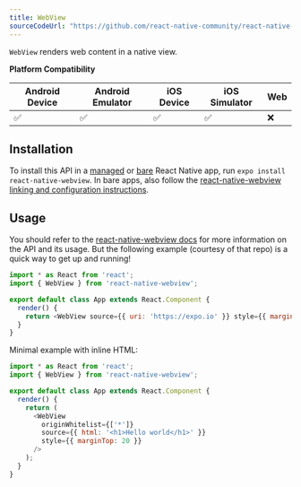 ```yaml
---
title: WebView
sourceCodeUrl: "https://github.com/react-native-community/react-native-webview"
---
```


`WebView` renders web content in a native view.

**Platform Compatibility**

| Android Device | Android Emulator | iOS Device | iOS Simulator |  Web  |
| ------ | ---------- | ------ | ------ | ------ |
| ✅     |  ✅     | ✅     | ✅     | ❌    |

## Installation

To install this API in a [managed](../../introduction/managed-vs-bare/#managed-workflow) or [bare](../../introduction/managed-vs-bare/#bare-workflow) React Native app, run `expo install react-native-webview`. In bare apps, also follow the [react-native-webview linking and configuration instructions](https://github.com/react-native-community/react-native-webview/blob/master/docs/Getting-Started.md#react-native-webview-getting-started-guide).

## Usage

You should refer to the [react-native-webview docs](https://github.com/react-native-community/react-native-webview/blob/master/docs/Guide.md#react-native-webview-guide) for more information on the API and its usage. But the following example (courtesy of that repo) is a quick way to get up and running!

```javascript
import * as React from 'react';
import { WebView } from 'react-native-webview';

export default class App extends React.Component {
  render() {
    return <WebView source={{ uri: 'https://expo.io' }} style={{ marginTop: 20 }} />;
  }
}
```

Minimal example with inline HTML:

```javascript
import * as React from 'react';
import { WebView } from 'react-native-webview';

export default class App extends React.Component {
  render() {
    return (
      <WebView
        originWhitelist={['*']}
        source={{ html: '<h1>Hello world</h1>' }}
        style={{ marginTop: 20 }}
      />
    );
  }
}
```
